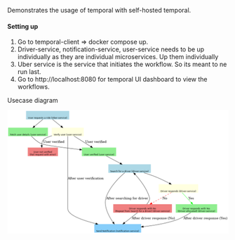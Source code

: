 Demonstrates the usage of temporal with self-hosted temporal.


#### Setting up

1. Go to temporal-client => docker compose up.
2. Driver-service, notification-service, user-service needs to be up individually as they are individual microservices. Up them individually
3. Uber service is the service that initiates the workflow. So its meant to ne run last.
4. Go to http://localhost:8080 for temporal UI dashboard to view the workflows.


Usecase diagram

![1756351683396](images/README/1756351683396.png)
